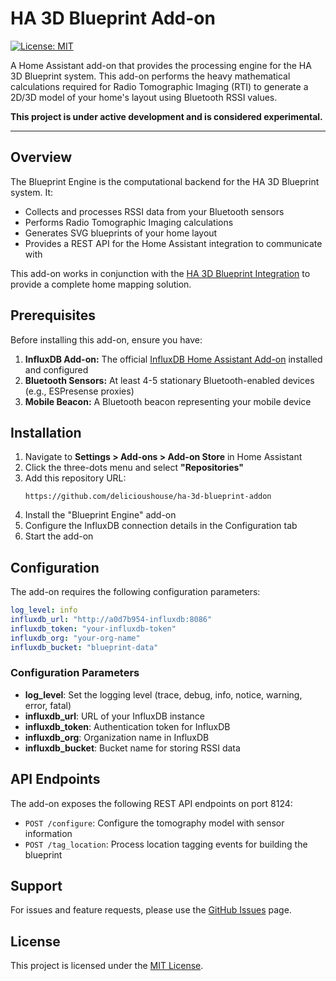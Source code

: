# HA 3D Blueprint Add-on

[![License: MIT](https://img.shields.io/badge/License-MIT-yellow.svg)](https://opensource.org/licenses/MIT)

A Home Assistant add-on that provides the processing engine for the HA 3D Blueprint system. This add-on performs the heavy mathematical calculations required for Radio Tomographic Imaging (RTI) to generate a 2D/3D model of your home's layout using Bluetooth RSSI values.

**This project is under active development and is considered experimental.**

---

## Overview

The Blueprint Engine is the computational backend for the HA 3D Blueprint system. It:

- Collects and processes RSSI data from your Bluetooth sensors
- Performs Radio Tomographic Imaging calculations
- Generates SVG blueprints of your home layout
- Provides a REST API for the Home Assistant integration to communicate with

This add-on works in conjunction with the [HA 3D Blueprint Integration](https://github.com/delicioushouse/ha-3d-blueprint-integration) to provide a complete home mapping solution.

## Prerequisites

Before installing this add-on, ensure you have:

1. **InfluxDB Add-on:** The official [InfluxDB Home Assistant Add-on](https://github.com/home-assistant/addons/blob/master/influxdb/DOCS.md) installed and configured
2. **Bluetooth Sensors:** At least 4-5 stationary Bluetooth-enabled devices (e.g., ESPresense proxies)
3. **Mobile Beacon:** A Bluetooth beacon representing your mobile device

## Installation

1. Navigate to **Settings > Add-ons > Add-on Store** in Home Assistant
2. Click the three-dots menu and select **"Repositories"**
3. Add this repository URL:
   ```
   https://github.com/delicioushouse/ha-3d-blueprint-addon
   ```
4. Install the "Blueprint Engine" add-on
5. Configure the InfluxDB connection details in the Configuration tab
6. Start the add-on

## Configuration

The add-on requires the following configuration parameters:

```yaml
log_level: info
influxdb_url: "http://a0d7b954-influxdb:8086"
influxdb_token: "your-influxdb-token"
influxdb_org: "your-org-name"
influxdb_bucket: "blueprint-data"
```

### Configuration Parameters

- **log_level**: Set the logging level (trace, debug, info, notice, warning, error, fatal)
- **influxdb_url**: URL of your InfluxDB instance
- **influxdb_token**: Authentication token for InfluxDB
- **influxdb_org**: Organization name in InfluxDB
- **influxdb_bucket**: Bucket name for storing RSSI data

## API Endpoints

The add-on exposes the following REST API endpoints on port 8124:

- `POST /configure`: Configure the tomography model with sensor information
- `POST /tag_location`: Process location tagging events for building the blueprint

## Support

For issues and feature requests, please use the [GitHub Issues](https://github.com/delicioushouse/ha-3d-blueprint-addon/issues) page.

## License

This project is licensed under the [MIT License](LICENSE).
